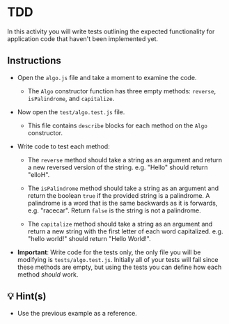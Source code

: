 # TDD

In this activity you will write tests outlining the expected functionality for application code that haven't been implemented yet.

## Instructions

* Open the `algo.js` file and take a moment to examine the code.
  
  * The `Algo` constructor function has three empty methods: `reverse`, `isPalindrome`, and `capitalize`.

* Now open the `test/algo.test.js` file.

  * This file contains `describe` blocks for each method on the `Algo` constructor.

* Write code to test each method:

  * The `reverse` method should take a string as an argument and return a new reversed version of the string. e.g. "Hello" should return "elloH".

  * The `isPalindrome` method should take a string as an argument and return the boolean `true` if the provided string is a palindrome. A palindrome is a word that is the same backwards as it is forwards, e.g. "racecar". Return `false` is the string is not a palindrome.

  * The `capitalize` method should take a string as an argument and return a new string with the first letter of each word capitalized. e.g. "hello world!" should return "Hello World!".

* **Important**: Write code for the tests only, the only file you will be modifying is `tests/algo.test.js`. Initially all of your tests will fail since these methods are empty, but using the tests you can define how each method _should_ work.

## 💡 Hint(s)

* Use the previous example as a reference.
